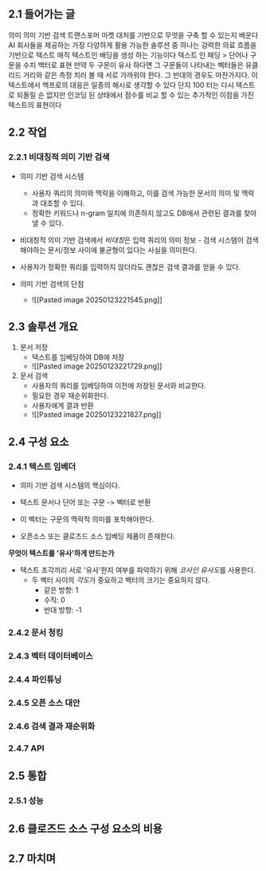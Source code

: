 ## 2.1 들어가는 글
의미 의미 기반 검색 트랜스포머 마켓 대처를 기반으로 무엇을 구축 할 수 있는지 배운다
AI 회사들을 제공하는 가장 다양하게 활용 가능한 솔루션 중 하나는 강력한 의료 흐름을 기반으로 텍스트 매직 텍스트인 배딩을 생성 하는 기능이다
텍스트 인 패딩 > 단어나 구문을 수치 백터로 표현
만약 두 구몬이 유사 하다면 그 구문들이 나타내는 벡터들은 유클리드 거리와 같은 측정 치러 볼 때 서로 가까워야 한다. 그 반대의 경우도 마찬가지다.
이 텍스트에서 백프로의 대응은 일종의 해시로 생각할 수 있다
단지 100 터는 다시 텍스트로 되돌릴 순 없지만 인코딩 된 상태에서 점수를 비교 할 수 있는 추가적인 이점을 가진 텍스트의 표현이다


## 2.2 작업

### 2.2.1 비대칭적 의미 기반 검색
- 의미 기반 검색 시스템
	- 사용자 쿼리의 의미와 맥락을 이해하고, 이를 검색 가능한 문서의 의미 및 맥락과 대조할 수 있다.
	- 정확한 키워드나 n-gram 일치에 의존하지 않고도 DB에서 관련된 결과를 찾아낼 수 있다.
	
- 비대칭적 의미 기반 검색에서 *비대칭*은 입력 쿼리의 의미 정보 - 검색 시스템이 검색해야하는 문서/정보 사이에 불균형이 있다는 사실을 의미한다.
- 사용자가 정확한 쿼리를 입력하지 않더라도 괜찮은 검색 결과를 얻을 수 있다.

- 의미 기반 검색의 단점
	- ![[Pasted image 20250123221545.png]]

## 2.3 솔루션 개요
1. 문서 저장
	- 텍스트를 임베딩하여 DB에 저장
	- ![[Pasted image 20250123221729.png]]
2. 문서 검색
	- 사용자의 쿼리를 임베딩하여 이전에 저장된 문서와 비교한다.
	- 필요한 경우 재순위화한다.
	- 사용자에게 결과 반환
	- ![[Pasted image 20250123221827.png]]

## 2.4 구성 요소

### 2.4.1 텍스트 임베더
- 의미 기반 검색 시스템의 핵심이다.
- 텍스트 문서나 단어 또는 구문 -> 벡터로 반환
- 이 벡터는 구문의 맥락적 의미를 포착해야한다.

- 오픈소스 또는 클로즈드 소스 임베딩 제품이 존재한다.

**무엇이 텍스트를 '유사'하게 만드는가**
- 텍스트 조각끼리 서로 '유사'한지 여부를 파악하기 위해 *코사인 유사도*를 사용한다.
	- 두 벡터 사이의 *각도*가 중요하고 벡터의 크기는 중요하지 않다.
		- 같은 방향: 1
		- 수직: 0
		- 반대 방향: -1

### 2.4.2 문서 청킹

### 2.4.3 벡터 데이터베이스

### 2.4.4 파인튜닝

### 2.4.5 오픈 소스 대안

### 2.4.6 검색 결과 재순위화

### 2.4.7 API

## 2.5 통합

### 2.5.1 성능

## 2.6 클로즈드 소스 구성 요소의 비용

## 2.7 마치며